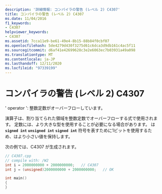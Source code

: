 ```yaml
---
description: '詳細情報: コンパイラの警告 (レベル 2) C4307'
title: コンパイラの警告 (レベル 2) C4307
ms.date: 11/04/2016
f1_keywords:
- C4307
helpviewer_keywords:
- C4307
ms.assetid: 7cca11e9-be61-49e4-8b15-88b84f0cbf07
ms.openlocfilehash: 5de4279d430f3275d61c6dca3d9db161c4ac5f11
ms.sourcegitcommit: d6af41e42699628c3e2e6063ec7b03931a49a098
ms.translationtype: MT
ms.contentlocale: ja-JP
ms.lasthandoff: 12/11/2020
ms.locfileid: "97339199"
---
```

# <a name="compiler-warning-level-2-c4307"></a>コンパイラの警告 (レベル 2) C4307

' operator ': 整数定数がオーバーフローしています。

演算子は、割り当てられた領域を整数定数でオーバーフローする式で使用されます。 定数には、より大きな型を使用することが必要になる場合があります。 は **`signed int`** **`unsigned int`** **`signed int`** 符号を表すために1ビットを使用するため、はより小さい値を保持します。

次の例では、C4307 が生成されます。

```cpp
// C4307.cpp
// compile with: /W2
int i = 2000000000 + 2000000000;   // C4307
int j = (unsigned)2000000000 + 2000000000;   // OK

int main()
{
}
```
